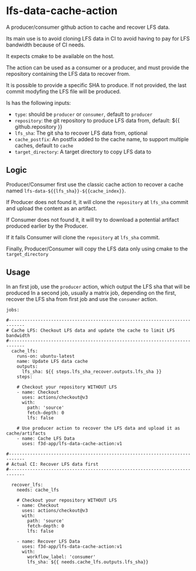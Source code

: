 # lfs-data-cache-action

A producer/consumer github action to cache and recover LFS data.

Its main use is to avoid cloning LFS data in CI to avoid
having to pay for LFS bandwidth because of CI needs.

It expects cmake to be available on the host.

The action can be used as a consumer or a producer, and must
provide the repository containing the LFS data to recover from.

It is possible to provide a specific SHA to produce.
If not provided, the last commit modyfing the LFS file will be produced.

Is has the following inputs:

 - `type`: should be `producer` or `consumer`, default to `producer`
 - `repository`: the git repository to produce LFS data from, default: ${{ github.repository }}
 - `lfs_sha`: The git sha to recover LFS data from, optional
 - `cache_postfix`: An postfix added to the cache name, to support multiple caches, default to `cache`
 - `target_directory`: A target directory to copy LFS data to

## Logic

Producer/Consumer first use the classic cache action to recover a cache named
`lfs-data-${{lfs_sha}}-${{cache_index}}`.

If Producer does not found it, it will clone the `repository` at `lfs_sha` commit
and upload the content as an artifact.

If Consumer does not found it, it will try to download a potential artifact
produced earlier by the Producer.

If it fails Consumer will clone the `repository` at `lfs_sha` commit.

Finally, Producer/Consumer will copy the LFS data only using cmake to the `target_directory`

## Usage

In an first job, use the `producer` action, which output the LFS sha that will be produced
In a second job, usually a matrix job, depending on the first,
recover the LFS sha from first job and use the `consumer` action.

```
jobs:

#----------------------------------------------------------------------------
# Cache LFS: Checkout LFS data and update the cache to limit LFS bandwidth
#----------------------------------------------------------------------------
  cache_lfs:
    runs-on: ubuntu-latest
    name: Update LFS data cache
    outputs:
      lfs_sha: ${{ steps.lfs_sha_recover.outputs.lfs_sha }}
    steps:

    # Checkout your repository WITHOUT LFS
    - name: Checkout
      uses: actions/checkout@v3
      with:
        path: 'source'
        fetch-depth: 0
        lfs: false

    # Use producer action to recover the LFS data and upload it as cache/artifacts
    - name: Cache LFS Data
      uses: f3d-app/lfs-data-cache-action:v1

#----------------------------------------------------------------------------
# Actual CI: Recover LFS data first
#----------------------------------------------------------------------------

  recover_lfs:
    needs: cache_lfs

    # Checkout your repository WITHOUT LFS
    - name: Checkout
      uses: actions/checkout@v3
      with:
        path: 'source'
        fetch-depth: 0
        lfs: false

    - name: Recover LFS Data
      uses: f3d-app/lfs-data-cache-action:v1
      with:
        workflow_label: 'consumer'
        lfs_sha: ${{ needs.cache_lfs.outputs.lfs_sha}}
```
